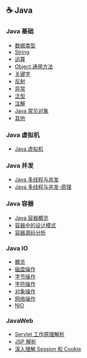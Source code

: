 ## ☕️ Java

### Java 基础

- [数据类型](./Java/JavaBasics/00数据类型.md)
- [String](./Java/JavaBasics/01String.md)
- [运算](./Java/JavaBasics/02运算.md)
- [Object 通用方法](./Java/JavaBasics/03Object通用方法.md)
- [关键字](./Java/JavaBasics/04关键字.md)
- [反射](./Java/JavaBasics/05反射.md)
- [异常](./Java/JavaBasics/06异常.md)
- [泛型](./Java/JavaBasics/07泛型.md)
- [注解](./Java/JavaBasics/08注解.md)
- [Java 常见对象](./Java/JavaBasics/09Java常见对象.md)
- [其他](./Java/JavaBasics/10其他.md)

### Java 虚拟机

- [Java 虚拟机]()

### Java 并发

- [Java 多线程与并发]()
- [Java 多线程与并发-原理]()

### Java 容器

- [Java 容器概览]()
- [容器中的设计模式]()
- [容器源码分析]()

### Java IO

- [概览]()
- [磁盘操作]()
- [字节操作]()
- [字符操作]()
- [对象操作]()
- [网络操作]()
- [NIO]()

### JavaWeb

- [Servlet 工作原理解析]()
- [JSP 解析]()
- [深入理解 Session 和 Cookie]()
